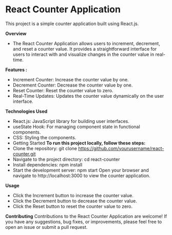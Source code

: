 # React Counter Application
This project is a simple counter application built using React.js.

**Overview**
* The React Counter Application allows users to increment, decrement, and reset a counter value. It provides a straightforward interface for users to interact with and visualize changes in the counter value in real-time.

**Features :**
* Increment Counter: Increase the counter value by one.
* Decrement Counter: Decrease the counter value by one.
* Reset Counter: Reset the counter value to zero.
* Real-Time Updates: Updates the counter value dynamically on the user interface.

**Technologies Used**
* React.js: JavaScript library for building user interfaces.
* useState Hook: For managing component state in functional components.
* CSS: Styling the components.
* Getting Started
**To run this project locally, follow these steps:**
* Clone the repository:
git clone https://github.com/yourusername/react-counter.git
* Navigate to the project directory:
cd react-counter
* Install dependencies:
npm install
* Start the development server:
npm start
Open your browser and navigate to http://localhost:3000 to view the counter application.

**Usage**
* Click the Increment button to increase the counter value.
* Click the Decrement button to decrease the counter value.
* Click the Reset button to reset the counter value to zero.
  
**Contributing**
Contributions to the React Counter Application are welcome! If you have any suggestions, bug fixes, or improvements, please feel free to open an issue or submit a pull request.
